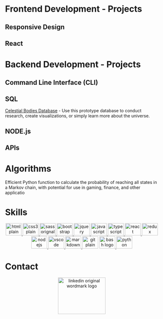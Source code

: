 
# Frontend Development - Projects
## Responsive Design
## React
# Backend Development - Projects
## Command Line Interface (CLI)
## SQL
[Celestial Bodies Database](https://github.com/TracyChacon/FreeCodeCamp-Curriculum/tree/master/05%20Relational%20Database/rdb_project_01_celestial_bodies_database) - Use this prototype database to conduct research, create visualizations, or simply learn more about the universe.

## NODE.js
## APIs
# Algorithms
[]()
Efficient Python function to calculate the probability of reaching all states in a Markov chain, with potential for use in gaming, finance, and other applicatio
# Skills
<div align="center">
<a href=#Skills>
 <img  src="https://cdn.jsdelivr.net/gh/devicons/devicon/icons/html5/html5-plain-wordmark.svg" height="40" width="52" alt="html plain wordmark logo"   />
</a>

 <a href=#Skills>
 <img src="https://cdn.jsdelivr.net/gh/devicons/devicon/icons/css3/css3-plain-wordmark.svg" height="40" width="52" alt="css3 plain wordmark logo"  />
 </a>
 
  <a href=#Skills>
  <img src="https://cdn.jsdelivr.net/gh/devicons/devicon/icons/sass/sass-original.svg" height="40" width="52" alt="sass orignal logo"  />
  </a>

  <a href=#Skills>
   <img src="https://cdn.jsdelivr.net/gh/devicons/devicon/icons/bootstrap/bootstrap-original-wordmark.svg" height="40" width="52" alt="bootstrap original wordmark logo"  />
  </a>
  
  <a href=#Skills>
  <img src="https://cdn.jsdelivr.net/gh/devicons/devicon/icons/jquery/jquery-original-wordmark.svg" height="40" width="52" alt="jquery original wordmark logo"  />
  </a>
  
  <a href=#Skills>
  <img src="https://cdn.jsdelivr.net/gh/devicons/devicon/icons/javascript/javascript-original.svg" height="40" width="52" alt="javascript original logo"  />
  </a>

  <a href=#Skills>
  <img src="https://cdn.jsdelivr.net/gh/devicons/devicon/icons/typescript/typescript-original.svg" height="40" width="52" alt="typescript original logo"  />
<a href=#Skills>

 <a href=#Skills>
  <img src="https://cdn.jsdelivr.net/gh/devicons/devicon/icons/react/react-original-wordmark.svg" height="40" width="52" alt="react original wordmark logo"  />
  <img src="https://cdn.jsdelivr.net/gh/devicons/devicon/icons/redux/redux-original.svg" height="40" width="52" alt="redux original logo"  />
 </a>

 <a href=#Skills>
  <img src="https://cdn.jsdelivr.net/gh/devicons/devicon/icons/nodejs/nodejs-original.svg" height="40" width="52" alt="nodejs original logo"  />
<a href=#Skills>

 <a href=#Skills>
  <img src="https://cdn.jsdelivr.net/gh/devicons/devicon/icons/vscode/vscode-original-wordmark.svg" height="40" width="52" alt="vscode orignal wordmark logo"  />
 </a>

<a href=#Skills>
  <img src="https://cdn.jsdelivr.net/gh/devicons/devicon/icons/markdown/markdown-original.svg" height="40" width="52" alt="markdown original logo"  />
</a>
  <img src="https://cdn.jsdelivr.net/gh/devicons/devicon/icons/git/git-plain-wordmark.svg" height="40" width="52" alt="git plain wordmark logo"  />
  
 <a href=#Skills>
 <img src="https://cdn.jsdelivr.net/gh/devicons/devicon/icons/bash/bash-original.svg" height="40" width="52" alt="bash logo"  />
</a>
  
  <a href=#Skills>
  <img src="https://cdn.jsdelivr.net/gh/devicons/devicon/icons/python/python-original-wordmark.svg" height="40" width="52" alt="python original wordmark logo"  />
  </a>
</div>
 

# Contact
<div align="center">
  <a href='https://www.linkedin.com/in/tracy-chacon-862a5699/'><img src="https://cdn.jsdelivr.net/gh/devicons/devicon/icons/linkedin/linkedin-original-wordmark.svg" height="120" width="156" alt="linkedin original wordmark logo"  /></a>
  
</div>


